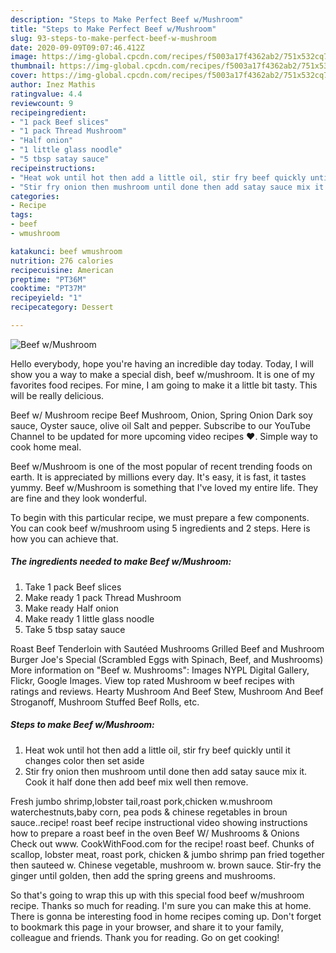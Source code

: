 ```yaml
---
description: "Steps to Make Perfect Beef w/Mushroom"
title: "Steps to Make Perfect Beef w/Mushroom"
slug: 93-steps-to-make-perfect-beef-w-mushroom
date: 2020-09-09T09:07:46.412Z
image: https://img-global.cpcdn.com/recipes/f5003a17f4362ab2/751x532cq70/beef-wmushroom-recipe-main-photo.jpg
thumbnail: https://img-global.cpcdn.com/recipes/f5003a17f4362ab2/751x532cq70/beef-wmushroom-recipe-main-photo.jpg
cover: https://img-global.cpcdn.com/recipes/f5003a17f4362ab2/751x532cq70/beef-wmushroom-recipe-main-photo.jpg
author: Inez Mathis
ratingvalue: 4.4
reviewcount: 9
recipeingredient:
- "1 pack Beef slices"
- "1 pack Thread Mushroom"
- "Half onion"
- "1 little glass noodle"
- "5 tbsp satay sauce"
recipeinstructions:
- "Heat wok until hot then add a little oil, stir fry beef quickly until it changes color then set aside"
- "Stir fry onion then mushroom until done then add satay sauce mix it. Cook it half done then add beef mix well then remove."
categories:
- Recipe
tags:
- beef
- wmushroom

katakunci: beef wmushroom 
nutrition: 276 calories
recipecuisine: American
preptime: "PT36M"
cooktime: "PT37M"
recipeyield: "1"
recipecategory: Dessert

---
```



![Beef w/Mushroom](https://img-global.cpcdn.com/recipes/f5003a17f4362ab2/751x532cq70/beef-wmushroom-recipe-main-photo.jpg)

Hello everybody, hope you're having an incredible day today. Today, I will show you a way to make a special dish, beef w/mushroom. It is one of my favorites food recipes. For mine, I am going to make it a little bit tasty. This will be really delicious.

Beef w/ Mushroom recipe Beef Mushroom, Onion, Spring Onion Dark soy sauce, Oyster sauce, olive oil Salt and pepper. Subscribe to our YouTube Channel to be updated for more upcoming video recipes ❤. Simple way to cook home meal.

Beef w/Mushroom is one of the most popular of recent trending foods on earth. It is appreciated by millions every day. It's easy, it is fast, it tastes yummy. Beef w/Mushroom is something that I've loved my entire life. They are fine and they look wonderful.


To begin with this particular recipe, we must prepare a few components. You can cook beef w/mushroom using 5 ingredients and 2 steps. Here is how you can achieve that.

<!--inarticleads1-->

##### The ingredients needed to make Beef w/Mushroom:

1. Take 1 pack Beef slices
1. Make ready 1 pack Thread Mushroom
1. Make ready Half onion
1. Make ready 1 little glass noodle
1. Take 5 tbsp satay sauce


Roast Beef Tenderloin with Sautéed Mushrooms Grilled Beef and Mushroom Burger Joe&#39;s Special (Scrambled Eggs with Spinach, Beef, and Mushrooms) More information on &#34;Beef w. Mushrooms&#34;: Images NYPL Digital Gallery, Flickr, Google Images. View top rated Mushroom w beef recipes with ratings and reviews. Hearty Mushroom And Beef Stew, Mushroom And Beef Stroganoff, Mushroom Stuffed Beef Rolls, etc. 

<!--inarticleads2-->

##### Steps to make Beef w/Mushroom:

1. Heat wok until hot then add a little oil, stir fry beef quickly until it changes color then set aside
1. Stir fry onion then mushroom until done then add satay sauce mix it. Cook it half done then add beef mix well then remove.


Fresh jumbo shrimp,lobster tail,roast pork,chicken w.mushroom waterchestnuts,baby corn, pea pods &amp; chinese regetables in broun sauce..recipe! roast beef recipe instructional video showing instructions how to prepare a roast beef in the oven Beef W/ Mushrooms &amp; Onions Check out www. CookWithFood.com for the recipe! roast beef. Chunks of scallop, lobster meat, roast pork, chicken &amp; jumbo shrimp pan fried together then sauteed w. Chinese vegetable, mushroom w. brown sauce. Stir-fry the ginger until golden, then add the spring greens and mushrooms. 

So that's going to wrap this up with this special food beef w/mushroom recipe. Thanks so much for reading. I'm sure you can make this at home. There is gonna be interesting food in home recipes coming up. Don't forget to bookmark this page in your browser, and share it to your family, colleague and friends. Thank you for reading. Go on get cooking!
